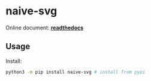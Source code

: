 # naive-svg

Online document: **[readthedocs](http://pybind11-naive-svg.readthedocs.io/)**

<!--intro-start-->

## Usage

Install:

```bash
python3 -m pip install naive-svg # install from pypi
```
